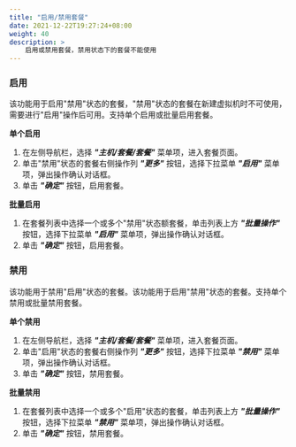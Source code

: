 ```yaml
---
title: "启用/禁用套餐"
date: 2021-12-22T19:27:24+08:00
weight: 40
description: >
    启用或禁用套餐，禁用状态下的套餐不能使用
---
```


### 启用

该功能用于启用"禁用"状态的套餐，"禁用"状态的套餐在新建虚拟机时不可使用，需要进行"启用"操作后可用。支持单个启用或批量启用套餐。

**单个启用**

1. 在左侧导航栏，选择 **_"主机/套餐/套餐"_** 菜单项，进入套餐页面。
2. 单击"禁用"状态的套餐右侧操作列 **_"更多"_** 按钮，选择下拉菜单 **_"启用"_** 菜单项，弹出操作确认对话框。
2. 单击 **_"确定"_** 按钮，启用套餐。

**批量启用**

1. 在套餐列表中选择一个或多个"禁用"状态额套餐，单击列表上方 **_"批量操作"_** 按钮，选择下拉菜单 **_"启用"_** 菜单项，弹出操作确认对话框。
2. 单击 **_"确定"_** 按钮，启用套餐。

### 禁用

该功能用于禁用"启用"状态的套餐。该功能用于启用"禁用"状态的套餐。支持单个禁用或批量禁用套餐。

**单个禁用**

1. 在左侧导航栏，选择 **_"主机/套餐/套餐"_** 菜单项，进入套餐页面。
2. 单击"启用"状态的套餐右侧操作列 **_"更多"_** 按钮，选择下拉菜单 **_"禁用"_** 菜单项，弹出操作确认对话框。
2. 单击 **_"确定"_** 按钮，禁用套餐。

**批量禁用**

1. 在套餐列表中选择一个或多个"启用"状态的套餐，单击列表上方 **_"批量操作"_** 按钮，选择下拉菜单 **_"禁用"_** 菜单项，弹出操作确认对话框。
2. 单击 **_"确定"_** 按钮，禁用套餐。